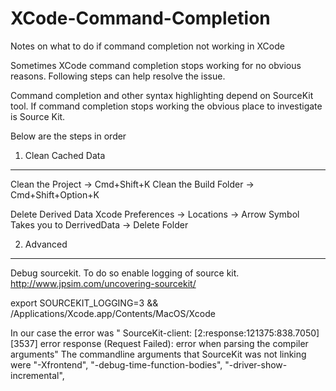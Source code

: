 # XCode-Command-Completion
Notes on what to do if command completion not working in XCode

Sometimes XCode command completion stops working for no obvious reasons. Following steps can help resolve the issue.

Command completion and other syntax highlighting depend on SourceKit tool. If command completion stops working the obvious place to investigate is Source Kit.

Below are the steps in order

1) Clean Cached Data
---------------------------
Clean the Project -> Cmd+Shift+K
Clean the Build Folder -> Cmd+Shift+Option+K

Delete Derived Data
Xcode Preferences -> Locations -> Arrow Symbol Takes you to DerrivedData -> Delete Folder


2) Advanced
---------------------------

Debug sourcekit. To do so enable logging of source kit. http://www.jpsim.com/uncovering-sourcekit/

export SOURCEKIT_LOGGING=3 && /Applications/Xcode.app/Contents/MacOS/Xcode 

In our case the error was " SourceKit-client: [2:response:121375:838.7050] [3537] error response (Request Failed): error when parsing the compiler arguments"
The commandline arguments that SourceKit was not linking were
"-Xfrontend",
"-debug-time-function-bodies",
"-driver-show-incremental",
